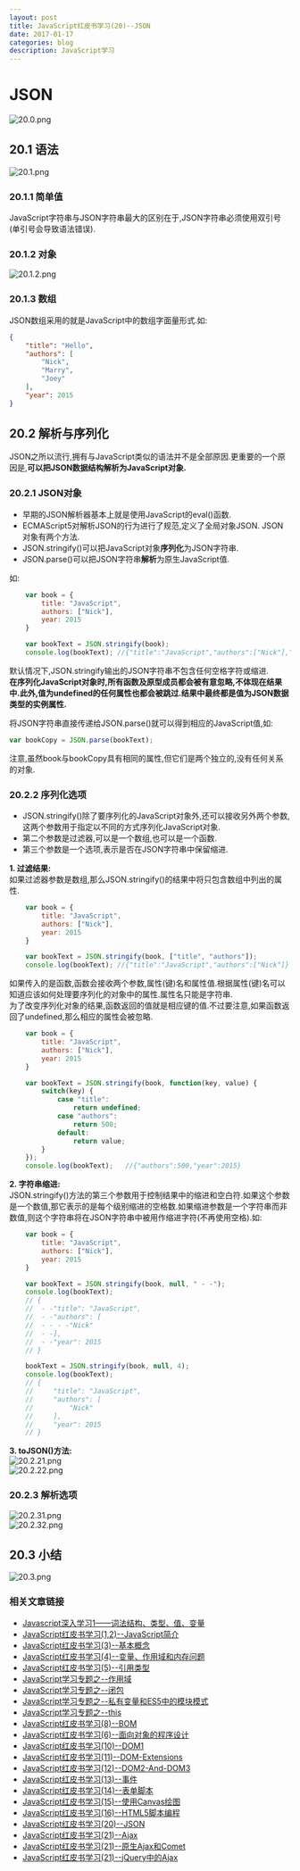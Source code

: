 ```yaml
---
layout: post
title: JavaScript红皮书学习(20)--JSON
date: 2017-01-17
categories: blog
description: JavaScript学习
---
```


# JSON     
![20.0.png](http://upload-images.jianshu.io/upload_images/3001083-a967e1874c135cb7.png?imageMogr2/auto-orient/strip%7CimageView2/2/w/1240)     

## 20.1 语法     
![20.1.png](http://upload-images.jianshu.io/upload_images/3001083-332c0ec109f906dd.png?imageMogr2/auto-orient/strip%7CimageView2/2/w/1240)     

### 20.1.1 简单值     
JavaScript字符串与JSON字符串最大的区别在于,JSON字符串必须使用双引号(单引号会导致语法错误).     

### 20.1.2 对象     
![20.1.2.png](http://upload-images.jianshu.io/upload_images/3001083-621378eb902c2859.png?imageMogr2/auto-orient/strip%7CimageView2/2/w/1240)     

### 20.1.3 数组     
JSON数组采用的就是JavaScript中的数组字面量形式.如:     

``` json
{
	"title": "Hello",
	"authors": [
		"Nick",
		"Marry",
		"Joey"
	],
	"year": 2015
}
```

## 20.2 解析与序列化     
 JSON之所以流行,拥有与JavaScript类似的语法并不是全部原因.更重要的一个原因是,**可以把JSON数据结构解析为JavaScript对象.**     
 
### 20.2.1 JSON对象     
 - 早期的JSON解析器基本上就是使用JavaScript的eval()函数.     
 - ECMAScript5对解析JSON的行为进行了规范,定义了全局对象JSON. JSON对象有两个方法.     
 - JSON.stringify()可以把JavaScript对象**序列化**为JSON字符串.     
 - JSON.parse()可以把JSON字符串**解析**为原生JavaScript值.     

如:     

``` javascript
	var book = {
		title: "JavaScript",
		authors: ["Nick"],
		year: 2015
	}

	var bookText = JSON.stringify(book);
	console.log(bookText); //{"title":"JavaScript","authors":["Nick"],"year":2015}
```
默认情况下,JSON.stringify输出的JSON字符串不包含任何空格字符或缩进.     
**在序列化JavaScript对象时,所有函数及原型成员都会被有意忽略,不体现在结果中.此外,值为undefined的任何属性也都会被跳过.结果中最终都是值为JSON数据类型的实例属性.**     

将JSON字符串直接传递给JSON.parse()就可以得到相应的JavaScript值,如:     

``` javascript
var bookCopy = JSON.parse(bookText);
```

注意,虽然book与bookCopy具有相同的属性,但它们是两个独立的,没有任何关系的对象.     

### 20.2.2 序列化选项     
 - JSON.stringify()除了要序列化的JavaScript对象外,还可以接收另外两个参数,这两个参数用于指定以不同的方式序列化JavaScript对象.     
 - 第二个参数是过滤器,可以是一个数组,也可以是一个函数.     
 - 第三个参数是一个选项,表示是否在JSON字符串中保留缩进.     

**1. 过滤结果:**     
如果过滤器参数是数组,那么JSON.stringify()的结果中将只包含数组中列出的属性.     

``` javascript
	var book = {
		title: "JavaScript",
		authors: ["Nick"],
		year: 2015
	}

	var bookText = JSON.stringify(book, ["title", "authors"]);
	console.log(bookText); //{"title":"JavaScript","authors":["Nick"]}
```

如果传入的是函数,函数会接收两个参数,属性(键)名和属性值.根据属性(键)名可以知道应该如何处理要序列化的对象中的属性.属性名只能是字符串.     
为了改变序列化对象的结果,函数返回的值就是相应键的值.不过要注意,如果函数返回了undefined,那么相应的属性会被忽略.     

``` javascript
	var book = {
		title: "JavaScript",
		authors: ["Nick"],
		year: 2015
	}

	var bookText = JSON.stringify(book, function(key, value) {
		switch(key) {
			case "title":
				return undefined;
			case "authors": 
				return 500;
			default:
				return value;
		}
	});
	console.log(bookText);   //{"authors":500,"year":2015}
```

**2. 字符串缩进:**     
JSON.stringify()方法的第三个参数用于控制结果中的缩进和空白符.如果这个参数是一个数值,那它表示的是每个级别缩进的空格数.如果缩进参数是一个字符串而非数值,则这个字符串将在JSON字符串中被用作缩进字符(不再使用空格).如:     

``` javascript
	var book = {
		title: "JavaScript",
		authors: ["Nick"],
		year: 2015
	}

	var bookText = JSON.stringify(book, null, " - -");
	console.log(bookText);
	// {
	//  - -"title": "JavaScript",
	//  - -"authors": [
	//  - - - -"Nick"
	//  - -],
	//  - -"year": 2015
	// }

	bookText = JSON.stringify(book, null, 4);
	console.log(bookText);
	// {
	//     "title": "JavaScript",
	//     "authors": [
	//         "Nick"
	//     ],
	//     "year": 2015
	// }
```

**3. toJSON()方法:**     
![20.2.21.png](http://upload-images.jianshu.io/upload_images/3001083-f5f4c29525146945.png?imageMogr2/auto-orient/strip%7CimageView2/2/w/1240)     
![20.2.22.png](http://upload-images.jianshu.io/upload_images/3001083-07a0837adae24cb5.png?imageMogr2/auto-orient/strip%7CimageView2/2/w/1240)     

### 20.2.3 解析选项     
![20.2.31.png](http://upload-images.jianshu.io/upload_images/3001083-e8955488703ad771.png?imageMogr2/auto-orient/strip%7CimageView2/2/w/1240)     
![20.2.32.png](http://upload-images.jianshu.io/upload_images/3001083-2f8851a881c3ade9.png?imageMogr2/auto-orient/strip%7CimageView2/2/w/1240)     
     
## 20.3 小结     
![20.3.png](http://upload-images.jianshu.io/upload_images/3001083-4328956a950b7dc7.png?imageMogr2/auto-orient/strip%7CimageView2/2/w/1240)     

### 相关文章链接    
 - [Javascript深入学习1——词法结构、类型、值、变量](http://liveipool.com/blog/2016/09/12/learn-javascript-1/)       
 - [JavaScript红皮书学习(1,2)--JavaScript简介](http://liveipool.com/blog/2016/12/14/JavaScript-RedBook-1,2-Introduction/)  
 - [JavaScript红皮书学习(3)--基本概念](http://liveipool.com/blog/2016/12/14/JavaScript-RedBook-3-BasicConcepts/)   
 - [JavaScript红皮书学习(4)--变量、作用域和内存问题](http://liveipool.com/blog/2016/12/19/JavaScript-RedBook-4-Variable-Scope-and-Memory/)    
 - [JavaScript红皮书学习(5)--引用类型](http://liveipool.com/blog/2016/12/22/JavaScript-RedBook-5-Reference-Type)     
 - [JavaScript学习专题之--作用域](http://liveipool.com/blog/2016/12/22/JavaScript-Scope)   
 - [JavaScript学习专题之--闭包](http://liveipool.com/blog/2016/12/23/JavaScript-Closures)     
 - [JavaScript学习专题之--私有变量和ES5中的模块模式](http://liveipool.com/blog/2016/12/24/JavaScript-Private-Variable-and-ES5Modules)      
 - [JavaScript学习专题之--this](http://liveipool.com/blog/2016/12/25/JavaScript-this)       
 - [JavaScript红皮书学习(8)--BOM](http://liveipool.com/blog/2016/12/25/JavaScript-RedBook-8-BOM)             
 - [JavaScript红皮书学习(6)--面向对象的程序设计](http://liveipool.com/blog/2016/12/27/JavaScript-RedBook-6-Object-Oriented)                  
 - [JavaScript红皮书学习(10)--DOM1](http://liveipool.com/blog/2016/12/31/JavaScript-RedBook-10-DOM1)                  
 - [JavaScript红皮书学习(11)--DOM-Extensions](http://liveipool.com/blog/2016/12/31/JavaScript-RedBook-11-DOM-Extensions)                  
 - [JavaScript红皮书学习(12)--DOM2-And-DOM3](http://liveipool.com/blog/2016/12/31/JavaScript-RedBook-12-DOM2-And-DOM3)                  
 - [JavaScript红皮书学习(13)--事件](http://liveipool.com/blog/2017/01/13/JavaScript-RedBook-13-Event)                  
 - [JavaScript红皮书学习(14)--表单脚本](http://liveipool.com/blog/2017/01/13/JavaScript-RedBook-14-Form)                
 - [JavaScript红皮书学习(15)--使用Canvas绘图](http://liveipool.com/blog/2017/01/14/JavaScript-RedBook-15-Canvas)      
 - [JavaScript红皮书学习(16)--HTML5脚本编程](http://liveipool.com/blog/2017/01/14/JavaScript-RedBook-16-HTML5-Scripts-Programming)           
 - [JavaScript红皮书学习(20)--JSON](http://liveipool.com/blog/2017/01/17/JavaScript-RedBook-20-JSON)      
 - [JavaScript红皮书学习(21)--Ajax](http://liveipool.com/blog/2017/01/18/JavaScript-RedBook-21-Ajax)      
 - [JavaScript红皮书学习(21)--原生Ajax和Comet](http://liveipool.com/blog/2017/01/18/JavaScript-RedBook-21-Primary-Ajax-and-Comet)      
 - [JavaScript红皮书学习(21)--jQuery中的Ajax](http://liveipool.com/blog/2017/01/19/JavaScript-RedBook-21-Ajax-in-jQuery)      
